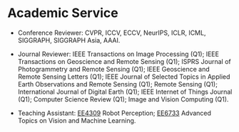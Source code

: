 
# Academic Service
- Conference Reviewer: CVPR, ICCV, ECCV, NeurIPS, ICLR, ICML, SIGGRAPH, SIGGRAPH Asia, AAAI.

- Journal Reviewer:
IEEE Transactions on Image Processing (Q1);
IEEE Transactions on Geoscience and Remote Sensing (Q1); 
ISPRS Journal of Photogrammetry and Remote Sensing (Q1); 
IEEE Geoscience and Remote Sensing Letters (Q1); 
IEEE Journal of Selected Topics in Applied Earth Observations and Remote Sensing (Q1); 
Remote Sensing (Q1);
International Journal of Digital Earth (Q1);
IEEE Internet of Things Journal (Q1);
Computer Science Review (Q1);
Image and Vision Computing (Q1).

- Teaching Assistant: [EE4309](https://nusmods.com/courses/EE4309/robot-perception) Robot Perception; [EE6733](https://nusmods.com/courses/EE6733/advanced-topics-on-vision-and-machine-learning) Advanced Topics on Vision and Machine Learning.
